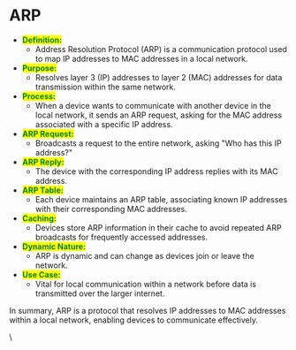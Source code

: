 # ARP

* <mark style="color:green;">**Definition:**</mark>&#x20;
  * Address Resolution Protocol (ARP) is a communication protocol used to map IP addresses to MAC addresses in a local network.
* <mark style="color:green;">**Purpose:**</mark>
  * Resolves layer 3 (IP) addresses to layer 2 (MAC) addresses for data transmission within the same network.
* <mark style="color:green;">**Process:**</mark>
  * When a device wants to communicate with another device in the local network, it sends an ARP request, asking for the MAC address associated with a specific IP address.
* <mark style="color:green;">**ARP Request:**</mark>
  * Broadcasts a request to the entire network, asking "Who has this IP address?"
* <mark style="color:green;">**ARP Reply:**</mark>
  * The device with the corresponding IP address replies with its MAC address.
* <mark style="color:green;">**ARP Table:**</mark>
  * Each device maintains an ARP table, associating known IP addresses with their corresponding MAC addresses.
* <mark style="color:green;">**Caching:**</mark>
  * Devices store ARP information in their cache to avoid repeated ARP broadcasts for frequently accessed addresses.
* <mark style="color:green;">**Dynamic Nature:**</mark>
  * ARP is dynamic and can change as devices join or leave the network.
* <mark style="color:green;">**Use Case:**</mark>
  * Vital for local communication within a network before data is transmitted over the larger internet.

In summary, ARP is a protocol that resolves IP addresses to MAC addresses within a local network, enabling devices to communicate effectively.

\
